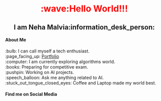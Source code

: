 <h1 align="center" style="color:red">:wave:Hello World!!!</h1>
<h2 align="center">I am Neha Malvia:information_desk_person:</h2>

<h4>About Me</h4>
:bulb: I can call myself a tech enthusiast.
<br>
:page_facing_up: <a href="https://nehasm.github.io/">Portfolio</a>
<br>
:computer: I am currently exploring algorithms world.
<br>
:books: Preparing for competitive exam.
<br>
:pushpin: Working on AI projects.
<br>
:speech_balloon: Ask me anything related to AI.
<br>
:stuck_out_tongue_closed_eyes: Coffee and Laptop made my world best. 

<h4>Find me on Social Media</h4>
